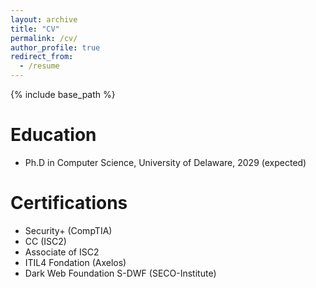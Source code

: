```yaml
---
layout: archive
title: "CV"
permalink: /cv/
author_profile: true
redirect_from:
  - /resume
---
```


{% include base_path %}

Education
======
* Ph.D in Computer Science, University of Delaware, 2029 (expected)





[//]: # (Publications)

[//]: # (======)

[//]: # (  <ul>{% for post in site.publications reversed %})

[//]: # (    {% include archive-single-cv.html %})

[//]: # (  {% endfor %}</ul>)
  

Certifications
======
* Security+ (CompTIA)
* CC (ISC2)
* Associate of ISC2 
* ITIL4 Fondation (Axelos)
* Dark Web Foundation S-DWF (SECO-Institute)